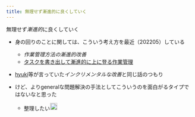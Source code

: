 ```yaml
---
title: 無理せず漸進的に良くしていく
---
```


無理せず*漸進的*に良くしていく

* 身の回りのことに関しては、こういう考え方を最近（202205）している
  
  * *作業管理方法の漸進的改善*
  * [タスクを書き出して漸進的に上に登る作業管理](%E3%82%BF%E3%82%B9%E3%82%AF%E3%82%92%E6%9B%B8%E3%81%8D%E5%87%BA%E3%81%97%E3%81%A6%E6%BC%B8%E9%80%B2%E7%9A%84%E3%81%AB%E4%B8%8A%E3%81%AB%E7%99%BB%E3%82%8B%E4%BD%9C%E6%A5%AD%E7%AE%A1%E7%90%86.md)
* [hyuki](hyuki.md)等が言っていた*インクリメンタルな改善*と同じ話のつもり

* けど、よりgeneralな問題解決の手法としてこういうのを面白がるタイプではないなと思った
  
  * 整理したい<img src='https://scrapbox.io/api/pages/blu3mo-public/blu3mo/icon' alt='blu3mo.icon' height="19.5"/>
